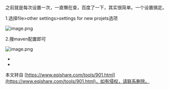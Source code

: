 之前就是每次设置一次，一直懒在查，百度了一下，其实很简单。一个设置搞定。

1.选择file>other settings>settings for new projets选项

![image.png](https://www.eqishare.com/zb_users/upload/2021/12/202112151639536171196155.png)

2.搜maven配置即可

![image.png](https://www.eqishare.com/zb_users/upload/2021/12/202112151639536202175957.png)

-

-

本文转自 [https://www.eqishare.com/tools/901.html](https://www.eqishare.com/tools/901.html)，如有侵权，请联系删除。